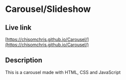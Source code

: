 # Carousel/Slideshow

## Live link

[https://chisomchris.github.io/Carousel/](https://chisomchris.github.io/Carousel/)

## Description

This is a carousel made with HTML, CSS and JavaScript

